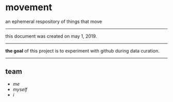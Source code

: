 # movement
an ephemeral respository of things that move

--- 

this document was created on may 1, 2019.

---

<b>the goal</b> of this project is to experiment with github during data curation. 

---
## team 

* *me* 
* *myself*
* *i* 


